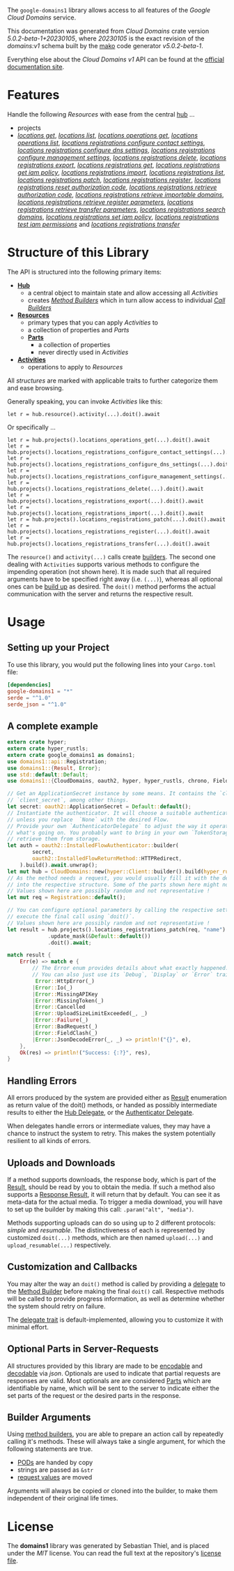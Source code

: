 <!---
DO NOT EDIT !
This file was generated automatically from 'src/generator/templates/api/README.md.mako'
DO NOT EDIT !
-->
The `google-domains1` library allows access to all features of the *Google Cloud Domains* service.

This documentation was generated from *Cloud Domains* crate version *5.0.2-beta-1+20230105*, where *20230105* is the exact revision of the *domains:v1* schema built by the [mako](http://www.makotemplates.org/) code generator *v5.0.2-beta-1*.

Everything else about the *Cloud Domains* *v1* API can be found at the
[official documentation site](https://cloud.google.com/domains/).
# Features

Handle the following *Resources* with ease from the central [hub](https://docs.rs/google-domains1/5.0.2-beta-1+20230105/google_domains1/CloudDomains) ... 

* projects
 * [*locations get*](https://docs.rs/google-domains1/5.0.2-beta-1+20230105/google_domains1/api::ProjectLocationGetCall), [*locations list*](https://docs.rs/google-domains1/5.0.2-beta-1+20230105/google_domains1/api::ProjectLocationListCall), [*locations operations get*](https://docs.rs/google-domains1/5.0.2-beta-1+20230105/google_domains1/api::ProjectLocationOperationGetCall), [*locations operations list*](https://docs.rs/google-domains1/5.0.2-beta-1+20230105/google_domains1/api::ProjectLocationOperationListCall), [*locations registrations configure contact settings*](https://docs.rs/google-domains1/5.0.2-beta-1+20230105/google_domains1/api::ProjectLocationRegistrationConfigureContactSettingCall), [*locations registrations configure dns settings*](https://docs.rs/google-domains1/5.0.2-beta-1+20230105/google_domains1/api::ProjectLocationRegistrationConfigureDnsSettingCall), [*locations registrations configure management settings*](https://docs.rs/google-domains1/5.0.2-beta-1+20230105/google_domains1/api::ProjectLocationRegistrationConfigureManagementSettingCall), [*locations registrations delete*](https://docs.rs/google-domains1/5.0.2-beta-1+20230105/google_domains1/api::ProjectLocationRegistrationDeleteCall), [*locations registrations export*](https://docs.rs/google-domains1/5.0.2-beta-1+20230105/google_domains1/api::ProjectLocationRegistrationExportCall), [*locations registrations get*](https://docs.rs/google-domains1/5.0.2-beta-1+20230105/google_domains1/api::ProjectLocationRegistrationGetCall), [*locations registrations get iam policy*](https://docs.rs/google-domains1/5.0.2-beta-1+20230105/google_domains1/api::ProjectLocationRegistrationGetIamPolicyCall), [*locations registrations import*](https://docs.rs/google-domains1/5.0.2-beta-1+20230105/google_domains1/api::ProjectLocationRegistrationImportCall), [*locations registrations list*](https://docs.rs/google-domains1/5.0.2-beta-1+20230105/google_domains1/api::ProjectLocationRegistrationListCall), [*locations registrations patch*](https://docs.rs/google-domains1/5.0.2-beta-1+20230105/google_domains1/api::ProjectLocationRegistrationPatchCall), [*locations registrations register*](https://docs.rs/google-domains1/5.0.2-beta-1+20230105/google_domains1/api::ProjectLocationRegistrationRegisterCall), [*locations registrations reset authorization code*](https://docs.rs/google-domains1/5.0.2-beta-1+20230105/google_domains1/api::ProjectLocationRegistrationResetAuthorizationCodeCall), [*locations registrations retrieve authorization code*](https://docs.rs/google-domains1/5.0.2-beta-1+20230105/google_domains1/api::ProjectLocationRegistrationRetrieveAuthorizationCodeCall), [*locations registrations retrieve importable domains*](https://docs.rs/google-domains1/5.0.2-beta-1+20230105/google_domains1/api::ProjectLocationRegistrationRetrieveImportableDomainCall), [*locations registrations retrieve register parameters*](https://docs.rs/google-domains1/5.0.2-beta-1+20230105/google_domains1/api::ProjectLocationRegistrationRetrieveRegisterParameterCall), [*locations registrations retrieve transfer parameters*](https://docs.rs/google-domains1/5.0.2-beta-1+20230105/google_domains1/api::ProjectLocationRegistrationRetrieveTransferParameterCall), [*locations registrations search domains*](https://docs.rs/google-domains1/5.0.2-beta-1+20230105/google_domains1/api::ProjectLocationRegistrationSearchDomainCall), [*locations registrations set iam policy*](https://docs.rs/google-domains1/5.0.2-beta-1+20230105/google_domains1/api::ProjectLocationRegistrationSetIamPolicyCall), [*locations registrations test iam permissions*](https://docs.rs/google-domains1/5.0.2-beta-1+20230105/google_domains1/api::ProjectLocationRegistrationTestIamPermissionCall) and [*locations registrations transfer*](https://docs.rs/google-domains1/5.0.2-beta-1+20230105/google_domains1/api::ProjectLocationRegistrationTransferCall)




# Structure of this Library

The API is structured into the following primary items:

* **[Hub](https://docs.rs/google-domains1/5.0.2-beta-1+20230105/google_domains1/CloudDomains)**
    * a central object to maintain state and allow accessing all *Activities*
    * creates [*Method Builders*](https://docs.rs/google-domains1/5.0.2-beta-1+20230105/google_domains1/client::MethodsBuilder) which in turn
      allow access to individual [*Call Builders*](https://docs.rs/google-domains1/5.0.2-beta-1+20230105/google_domains1/client::CallBuilder)
* **[Resources](https://docs.rs/google-domains1/5.0.2-beta-1+20230105/google_domains1/client::Resource)**
    * primary types that you can apply *Activities* to
    * a collection of properties and *Parts*
    * **[Parts](https://docs.rs/google-domains1/5.0.2-beta-1+20230105/google_domains1/client::Part)**
        * a collection of properties
        * never directly used in *Activities*
* **[Activities](https://docs.rs/google-domains1/5.0.2-beta-1+20230105/google_domains1/client::CallBuilder)**
    * operations to apply to *Resources*

All *structures* are marked with applicable traits to further categorize them and ease browsing.

Generally speaking, you can invoke *Activities* like this:

```Rust,ignore
let r = hub.resource().activity(...).doit().await
```

Or specifically ...

```ignore
let r = hub.projects().locations_operations_get(...).doit().await
let r = hub.projects().locations_registrations_configure_contact_settings(...).doit().await
let r = hub.projects().locations_registrations_configure_dns_settings(...).doit().await
let r = hub.projects().locations_registrations_configure_management_settings(...).doit().await
let r = hub.projects().locations_registrations_delete(...).doit().await
let r = hub.projects().locations_registrations_export(...).doit().await
let r = hub.projects().locations_registrations_import(...).doit().await
let r = hub.projects().locations_registrations_patch(...).doit().await
let r = hub.projects().locations_registrations_register(...).doit().await
let r = hub.projects().locations_registrations_transfer(...).doit().await
```

The `resource()` and `activity(...)` calls create [builders][builder-pattern]. The second one dealing with `Activities` 
supports various methods to configure the impending operation (not shown here). It is made such that all required arguments have to be 
specified right away (i.e. `(...)`), whereas all optional ones can be [build up][builder-pattern] as desired.
The `doit()` method performs the actual communication with the server and returns the respective result.

# Usage

## Setting up your Project

To use this library, you would put the following lines into your `Cargo.toml` file:

```toml
[dependencies]
google-domains1 = "*"
serde = "^1.0"
serde_json = "^1.0"
```

## A complete example

```Rust
extern crate hyper;
extern crate hyper_rustls;
extern crate google_domains1 as domains1;
use domains1::api::Registration;
use domains1::{Result, Error};
use std::default::Default;
use domains1::{CloudDomains, oauth2, hyper, hyper_rustls, chrono, FieldMask};

// Get an ApplicationSecret instance by some means. It contains the `client_id` and 
// `client_secret`, among other things.
let secret: oauth2::ApplicationSecret = Default::default();
// Instantiate the authenticator. It will choose a suitable authentication flow for you, 
// unless you replace  `None` with the desired Flow.
// Provide your own `AuthenticatorDelegate` to adjust the way it operates and get feedback about 
// what's going on. You probably want to bring in your own `TokenStorage` to persist tokens and
// retrieve them from storage.
let auth = oauth2::InstalledFlowAuthenticator::builder(
        secret,
        oauth2::InstalledFlowReturnMethod::HTTPRedirect,
    ).build().await.unwrap();
let mut hub = CloudDomains::new(hyper::Client::builder().build(hyper_rustls::HttpsConnectorBuilder::new().with_native_roots().https_or_http().enable_http1().enable_http2().build()), auth);
// As the method needs a request, you would usually fill it with the desired information
// into the respective structure. Some of the parts shown here might not be applicable !
// Values shown here are possibly random and not representative !
let mut req = Registration::default();

// You can configure optional parameters by calling the respective setters at will, and
// execute the final call using `doit()`.
// Values shown here are possibly random and not representative !
let result = hub.projects().locations_registrations_patch(req, "name")
             .update_mask(&Default::default())
             .doit().await;

match result {
    Err(e) => match e {
        // The Error enum provides details about what exactly happened.
        // You can also just use its `Debug`, `Display` or `Error` traits
         Error::HttpError(_)
        |Error::Io(_)
        |Error::MissingAPIKey
        |Error::MissingToken(_)
        |Error::Cancelled
        |Error::UploadSizeLimitExceeded(_, _)
        |Error::Failure(_)
        |Error::BadRequest(_)
        |Error::FieldClash(_)
        |Error::JsonDecodeError(_, _) => println!("{}", e),
    },
    Ok(res) => println!("Success: {:?}", res),
}

```
## Handling Errors

All errors produced by the system are provided either as [Result](https://docs.rs/google-domains1/5.0.2-beta-1+20230105/google_domains1/client::Result) enumeration as return value of
the doit() methods, or handed as possibly intermediate results to either the 
[Hub Delegate](https://docs.rs/google-domains1/5.0.2-beta-1+20230105/google_domains1/client::Delegate), or the [Authenticator Delegate](https://docs.rs/yup-oauth2/*/yup_oauth2/trait.AuthenticatorDelegate.html).

When delegates handle errors or intermediate values, they may have a chance to instruct the system to retry. This 
makes the system potentially resilient to all kinds of errors.

## Uploads and Downloads
If a method supports downloads, the response body, which is part of the [Result](https://docs.rs/google-domains1/5.0.2-beta-1+20230105/google_domains1/client::Result), should be
read by you to obtain the media.
If such a method also supports a [Response Result](https://docs.rs/google-domains1/5.0.2-beta-1+20230105/google_domains1/client::ResponseResult), it will return that by default.
You can see it as meta-data for the actual media. To trigger a media download, you will have to set up the builder by making
this call: `.param("alt", "media")`.

Methods supporting uploads can do so using up to 2 different protocols: 
*simple* and *resumable*. The distinctiveness of each is represented by customized 
`doit(...)` methods, which are then named `upload(...)` and `upload_resumable(...)` respectively.

## Customization and Callbacks

You may alter the way an `doit()` method is called by providing a [delegate](https://docs.rs/google-domains1/5.0.2-beta-1+20230105/google_domains1/client::Delegate) to the 
[Method Builder](https://docs.rs/google-domains1/5.0.2-beta-1+20230105/google_domains1/client::CallBuilder) before making the final `doit()` call. 
Respective methods will be called to provide progress information, as well as determine whether the system should 
retry on failure.

The [delegate trait](https://docs.rs/google-domains1/5.0.2-beta-1+20230105/google_domains1/client::Delegate) is default-implemented, allowing you to customize it with minimal effort.

## Optional Parts in Server-Requests

All structures provided by this library are made to be [encodable](https://docs.rs/google-domains1/5.0.2-beta-1+20230105/google_domains1/client::RequestValue) and 
[decodable](https://docs.rs/google-domains1/5.0.2-beta-1+20230105/google_domains1/client::ResponseResult) via *json*. Optionals are used to indicate that partial requests are responses 
are valid.
Most optionals are are considered [Parts](https://docs.rs/google-domains1/5.0.2-beta-1+20230105/google_domains1/client::Part) which are identifiable by name, which will be sent to 
the server to indicate either the set parts of the request or the desired parts in the response.

## Builder Arguments

Using [method builders](https://docs.rs/google-domains1/5.0.2-beta-1+20230105/google_domains1/client::CallBuilder), you are able to prepare an action call by repeatedly calling it's methods.
These will always take a single argument, for which the following statements are true.

* [PODs][wiki-pod] are handed by copy
* strings are passed as `&str`
* [request values](https://docs.rs/google-domains1/5.0.2-beta-1+20230105/google_domains1/client::RequestValue) are moved

Arguments will always be copied or cloned into the builder, to make them independent of their original life times.

[wiki-pod]: http://en.wikipedia.org/wiki/Plain_old_data_structure
[builder-pattern]: http://en.wikipedia.org/wiki/Builder_pattern
[google-go-api]: https://github.com/google/google-api-go-client

# License
The **domains1** library was generated by Sebastian Thiel, and is placed 
under the *MIT* license.
You can read the full text at the repository's [license file][repo-license].

[repo-license]: https://github.com/Byron/google-apis-rsblob/main/LICENSE.md

